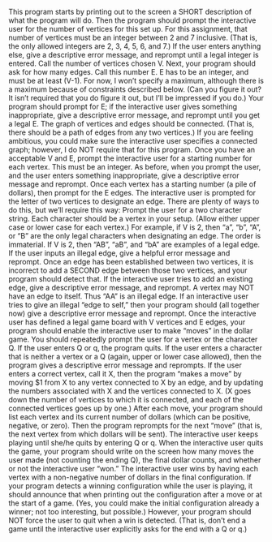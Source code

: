 This program starts by printing out to the screen a SHORT description of what the program will do. Then the program should prompt the interactive user for the number of vertices for this set up. For this assignment, that number of vertices must be an integer between 2 and 7 inclusive. (That is, the only allowed integers are 2, 3, 4, 5, 6, and 7.) If the user enters anything else, give a descriptive error message, and reprompt until a legal integer is entered. Call the number of vertices chosen V. 
Next, your program should ask for how many edges. Call this number E. E has to be an integer, and must be at least (V-1). For now, I won’t specify a maximum, although there is a maximum because of constraints described below. (Can you figure it out? It isn’t required that you do figure it out, but I’ll be impressed if you do.)
Your program should prompt for E; if the interactive user gives something inappropriate, give a descriptive error message, and reprompt until you get a legal E. 
The graph of vertices and edges should be connected. (That is, there should be a path of edges from any two vertices.) If you are feeling ambitious, you could make sure the interactive user specifies a connected graph; however, I do NOT require that for this program.
Once you have an acceptable V and E, prompt the interactive user for a starting number for each vertex. This must be an integer. As before, when you prompt the user, and the user enters something inappropriate, give a descriptive error message and reprompt.
Once each vertex has a starting number (a pile of dollars), then prompt for the E edges. The interactive user is prompted for the letter of two vertices to designate an edge. There are plenty of ways to do this, but we’ll require this way: Prompt the user for a two character string. Each character should be a vertex in your setup. (Allow either upper case or lower case for each vertex.) For example, if V is 2, then “a”, “b”, “A”, or “B” are the only legal characters when designating an edge. The order is immaterial. If V is 2, then “AB”, “aB”, and “bA” are examples of a legal edge. If the user inputs an illegal edge, give a helpful error message and reprompt. Once an edge has been established between two vertices, it is incorrect to add a SECOND edge between those two vertices, and your program should detect that. If the interactive user tries to add an existing edge, give a descriptive error message, and reprompt. 
A vertex may NOT have an edge to itself. Thus “AA” is an illegal edge. If an interactive user tries to give an illegal “edge to self,” then your program should (all together now) give a descriptive error message and reprompt.
Once the interactive user has defined a legal game board with V vertices and E edges, your program should enable the interactive user to make “moves” in the dollar game. You should repeatedly prompt the user for a vertex or the character Q. If the user enters Q or q, the program quits. If the user enters a character that is neither a vertex or a Q (again, upper or lower case allowed), then the program gives a descriptive error message and reprompts. 
If the user enters a correct vertex, call it X, then the program “makes a move” by moving $1 from X to any vertex connected to X by an edge, and by updating the numbers associated with X and the vertices connected to X. (X goes down the number of vertices to which it is connected, and each of the connected vertices goes up by one.) After each move, your program should list each vertex and its current number of dollars (which can be positive, negative, or zero). Then the program reprompts for the next “move” (that is, the next vertex from which dollars will be sent). The interactive user keeps playing until she/he quits by entering Q or q.
When the interactive user quits the game, your program should write on the screen how many moves the user made (not counting the ending Q), the final dollar counts, and whether or not the interactive user “won.” The interactive user wins by having each vertex with a non-negative number of dollars in the final configuration. 
If your program detects a winning configuration while the user is playing, it should announce that when printing out the configuration after a move or at the start of a game. (Yes, you could make the initial configuration already a winner; not too interesting, but possible.) However, your program should NOT force the user to quit when a win is detected. (That is, don’t end a game until the interactive user explicitly asks for the end with a Q or q.)
